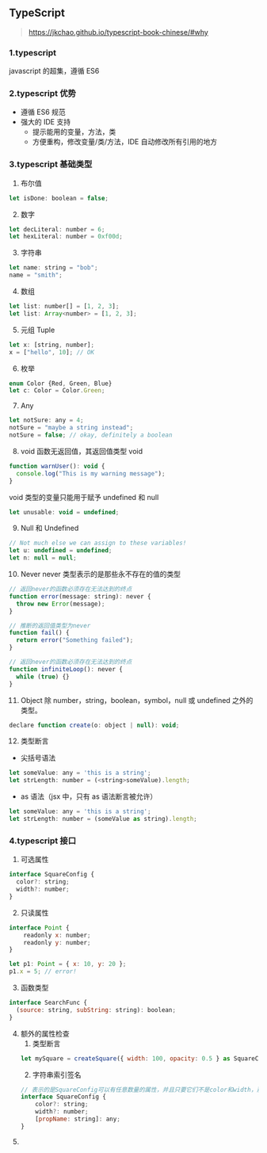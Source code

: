 ## TypeScript

> https://jkchao.github.io/typescript-book-chinese/#why

### 1.typescript

javascript 的超集，遵循 ES6

### 2.typescript 优势

- 遵循 ES6 规范
- 强大的 IDE 支持
  - 提示能用的变量，方法，类
  - 方便重构，修改变量/类/方法，IDE 自动修改所有引用的地方

### 3.typescript 基础类型

1. 布尔值

```js
let isDone: boolean = false;
```

2. 数字

```js
let decLiteral: number = 6;
let hexLiteral: number = 0xf00d;
```

3. 字符串

```js
let name: string = "bob";
name = "smith";
```

4. 数组

```js
let list: number[] = [1, 2, 3];
let list: Array<number> = [1, 2, 3];
```

5. 元组 Tuple

```js
let x: [string, number];
x = ["hello", 10]; // OK
```

6. 枚举

```js
enum Color {Red, Green, Blue}
let c: Color = Color.Green;
```

7. Any

```js
let notSure: any = 4;
notSure = "maybe a string instead";
notSure = false; // okay, definitely a boolean
```

8. void
   函数无返回值，其返回值类型 void

```js
function warnUser(): void {
  console.log("This is my warning message");
}
```

void 类型的变量只能用于赋予 undefined 和 null

```js
let unusable: void = undefined;
```

9. Null 和 Undefined

```js
// Not much else we can assign to these variables!
let u: undefined = undefined;
let n: null = null;
```

10. Never
    never 类型表示的是那些永不存在的值的类型

```js
// 返回never的函数必须存在无法达到的终点
function error(message: string): never {
  throw new Error(message);
}

// 推断的返回值类型为never
function fail() {
  return error("Something failed");
}

// 返回never的函数必须存在无法达到的终点
function infiniteLoop(): never {
  while (true) {}
}
```

11. Object
    除 number，string，boolean，symbol，null 或 undefined 之外的类型。

```js
declare function create(o: object | null): void;
```

12. 类型断言

- 尖括号语法

```js
let someValue: any = 'this is a string';
let strLength: number = (<string>someValue).length;
```

- as 语法（jsx 中，只有 as 语法断言被允许）

```js
let someValue: any = 'this is a string';
let strLength: number = (someValue as string).length;
```

### 4.typescript 接口

1. 可选属性

```js
interface SquareConfig {
  color?: string;
  width?: number;
}
```

2. 只读属性

```js
interface Point {
    readonly x: number;
    readonly y: number;
}

let p1: Point = { x: 10, y: 20 };
p1.x = 5; // error!
```

3. 函数类型

```js
interface SearchFunc {
  (source: string, subString: string): boolean;
}
```
4. 额外的属性检查
   1. 类型断言
    ```js
    let mySquare = createSquare({ width: 100, opacity: 0.5 } as SquareConfig);
    ```
    2. 字符串索引签名
    ```js
    // 表示的是SquareConfig可以有任意数量的属性，并且只要它们不是color和width，那么就无所谓它们的类型是什么
    interface SquareConfig {
        color?: string;
        width?: number;
        [propName: string]: any;
    }
    ``` 
5. 

